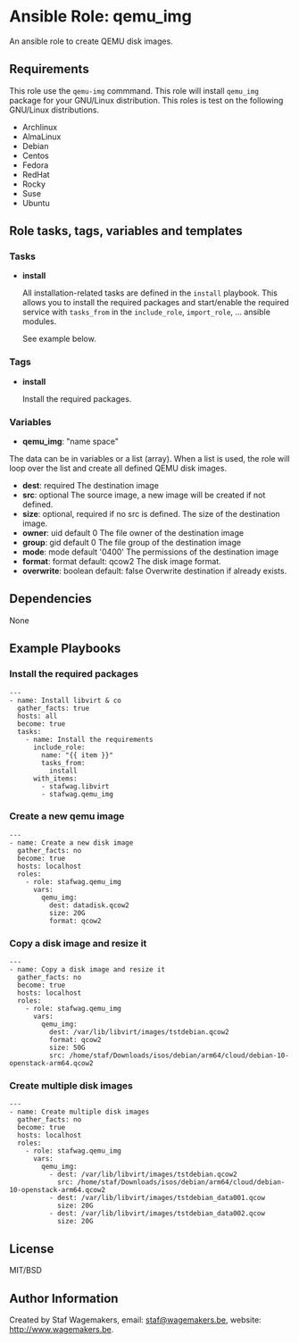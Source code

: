 # Ansible Role: qemu_img

An ansible role to create QEMU disk images.

## Requirements

This role use the ```qemu-img``` commmand.
This role will install ```qemu_img``` package for your GNU/Linux distribution.
This roles is test on the following GNU/Linux distributions.

* Archlinux
* AlmaLinux
* Debian
* Centos
* Fedora
* RedHat
* Rocky
* Suse
* Ubuntu

## Role tasks, tags, variables and templates

### Tasks

* **install**

    All installation-related tasks are defined in the ```install``` playbook. This allows you to install the
    required packages and start/enable the required service with ```tasks_from``` in the ```include_role```,
    ```import_role```, … ansible modules.

    See example below.

### Tags

* **install**

  Install the required packages.

### Variables

* **qemu_img**: "name space"

The data can be in variables or a list (array). When a list is used, the role
will loop over the list and create all defined QEMU disk images.

  * **dest**: required  The destination image
  * **src**:  optional  The source image, a new image will be created if not defined. 
  * **size**: optional, required if no src is defined. The size of the destination image.
  * **owner**: uid default 0  The file owner of the destination image
  * **group**: gid default 0  The file group of the destination image 
  * **mode**:  mode default '0400'  The permissions of the destination image
  * **format**: format default: qcow2 The disk image format.
  * **overwrite**: boolean default: false Overwrite destination if already exists.

## Dependencies

None

## Example Playbooks

### Install the required packages

```
---
- name: Install libvirt & co
  gather_facts: true 
  hosts: all
  become: true
  tasks:
    - name: Install the requirements
      include_role:
        name: "{{ item }}"
        tasks_from:
          install
      with_items:
        - stafwag.libvirt 
        - stafwag.qemu_img
```

### Create a new qemu image
 
```
---
- name: Create a new disk image
  gather_facts: no 
  become: true
  hosts: localhost
  roles:
    - role: stafwag.qemu_img
      vars:
        qemu_img:
          dest: datadisk.qcow2 
          size: 20G 
          format: qcow2
```

### Copy a disk image and resize it

```
---
- name: Copy a disk image and resize it
  gather_facts: no 
  become: true
  hosts: localhost
  roles:
    - role: stafwag.qemu_img
      vars:
        qemu_img:
          dest: /var/lib/libvirt/images/tstdebian.qcow2 
          format: qcow2
          size: 50G
          src: /home/staf/Downloads/isos/debian/arm64/cloud/debian-10-openstack-arm64.qcow2
```

### Create multiple disk images

```
---
- name: Create multiple disk images
  gather_facts: no 
  become: true
  hosts: localhost
  roles:
    - role: stafwag.qemu_img
      vars:
        qemu_img:
          - dest: /var/lib/libvirt/images/tstdebian.qcow2 
            src: /home/staf/Downloads/isos/debian/arm64/cloud/debian-10-openstack-arm64.qcow2
          - dest: /var/lib/libvirt/images/tstdebian_data001.qcow 
            size: 20G
          - dest: /var/lib/libvirt/images/tstdebian_data002.qcow 
            size: 20G
```

## License

MIT/BSD

## Author Information

Created by Staf Wagemakers, email: staf@wagemakers.be, website: http://www.wagemakers.be.
